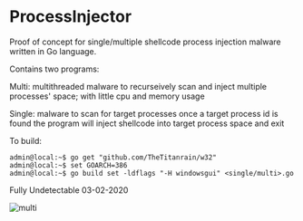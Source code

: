 # ProcessInjector
Proof of concept for single/multiple shellcode process injection malware written in Go language.

Contains two programs:

Multi: 
multithreaded malware to recurseively scan and inject multiple processes' space; with little cpu and memory usage

Single: 
malware to scan for target processes once a target process id is found the program will inject shellcode into target process space and exit

To build:
```
admin@local:~$ go get "github.com/TheTitanrain/w32"
admin@local:~$ set GOARCH=386
admin@local:~$ go build set -ldflags "-H windowsgui" <single/multi>.go
```

Fully Undetectable 03-02-2020

![multi](https://user-images.githubusercontent.com/51238001/73690648-c0c8a580-46c8-11ea-8f91-1a840cb762c6.png)

